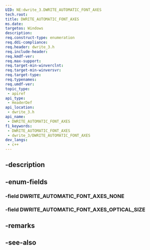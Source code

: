 ```yaml
---
UID: NE:dwrite_3.DWRITE_AUTOMATIC_FONT_AXES
tech.root: 
title: DWRITE_AUTOMATIC_FONT_AXES
ms.date: 
targetos: Windows
description: 
req.construct-type: enumeration
req.ddi-compliance: 
req.header: dwrite_3.h
req.include-header: 
req.kmdf-ver: 
req.max-support: 
req.target-min-winverclnt: 
req.target-min-winversvr: 
req.target-type: 
req.typenames: 
req.umdf-ver: 
topic_type:
 - apiref
api_type:
 - HeaderDef
api_location:
 - dwrite_3.h
api_name:
 - DWRITE_AUTOMATIC_FONT_AXES
f1_keywords:
 - DWRITE_AUTOMATIC_FONT_AXES
 - dwrite_3/DWRITE_AUTOMATIC_FONT_AXES
dev_langs:
 - c++
---
```


## -description

## -enum-fields

### -field DWRITE_AUTOMATIC_FONT_AXES_NONE

### -field DWRITE_AUTOMATIC_FONT_AXES_OPTICAL_SIZE

## -remarks

## -see-also

